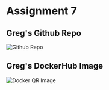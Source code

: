 # Assignment 7

## Greg's Github Repo
![Github Repo](/qr_codes/QRCode_20251016204435.png "My QR Link") 

## Greg's DockerHub Image
![Docker QR Image](qr_codes/QRCode_20251017011241.png "My QR Link") 